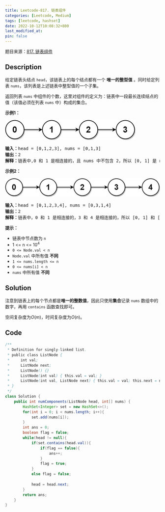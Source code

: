 ```yaml
---
title: Leetcode-817. 链表组件
categories: [Leetcode, Medium]
tags: [leetcode, hashset]
date: 2022-10-12T10:08:32+800
last_modified_at: 
pin: false
---
```


题目来源：[817. 链表组件](https://leetcode.cn/problems/linked-list-components/)

## Description

给定链表头结点 `head`，该链表上的每个结点都有一个 **唯一的整型值** 。同时给定列表 `nums`，该列表是上述链表中整型值的一个子集。

返回列表 `nums` 中组件的个数，这里对组件的定义为：链表中一段最长连续结点的值（该值必须在列表 `nums` 中）构成的集合。




**示例1：**

![](/images/posts/2022-10-12-10-11-17.png)

<pre>
<strong>输入：</strong>head = [0,1,2,3], nums = [0,1,3]
<strong>输出：</strong>2
<strong>解释：</strong>链表中,0 和 1 是相连接的，且 nums 中不包含 2，所以 [0, 1] 是 nums 的一个组件，同理 [3] 也是一个组件，故返回 2。
</pre>

**示例2：**

![](/images/posts/2022-10-12-10-11-26.png)

<pre>
<strong>输入：</strong>head = [0,1,2,3,4], nums = [0,3,1,4]
<strong>输出：</strong>2
<strong>解释：</strong>链表中，0 和 1 是相连接的，3 和 4 是相连接的，所以 [0, 1] 和 [3, 4] 是两个组件，故返回 2。
</pre>

**提示：**

- 链表中节点数为 `n`
- 1 <= n <= 10<sup>4</sup>
- `0 <= Node.val < n`
- `Node.val` 中所有值 **不同**
- `1 <= nums.length <= n`
- `0 <= nums[i] < n`
- `nums` 中所有值 **不同**




## Solution

注意到链表上的每个节点都是**唯一的整数值**，因此只使用**集合**记录 `nums` 数组中的数字，再用 `contains` 函数查找即可。

空间复杂度为$O(m)$，时间复杂度为$O(n)$。


## Code
```java
/**
 * Definition for singly-linked list.
 * public class ListNode {
 *     int val;
 *     ListNode next;
 *     ListNode() {}
 *     ListNode(int val) { this.val = val; }
 *     ListNode(int val, ListNode next) { this.val = val; this.next = next; }
 * }
 */
class Solution {
    public int numComponents(ListNode head, int[] nums) {
        HashSet<Integer> set = new HashSet<>();
        for(int i = 0; i < nums.length; i++){
            set.add(nums[i]);
        }
        int ans = 0;
        boolean flag = false;
        while(head != null){
            if(set.contains(head.val)){
                if(flag == false){
                    ans++;
                }
                flag = true;
            }
            else flag = false;

            head = head.next;
        }
        return ans;
    }
}
```
